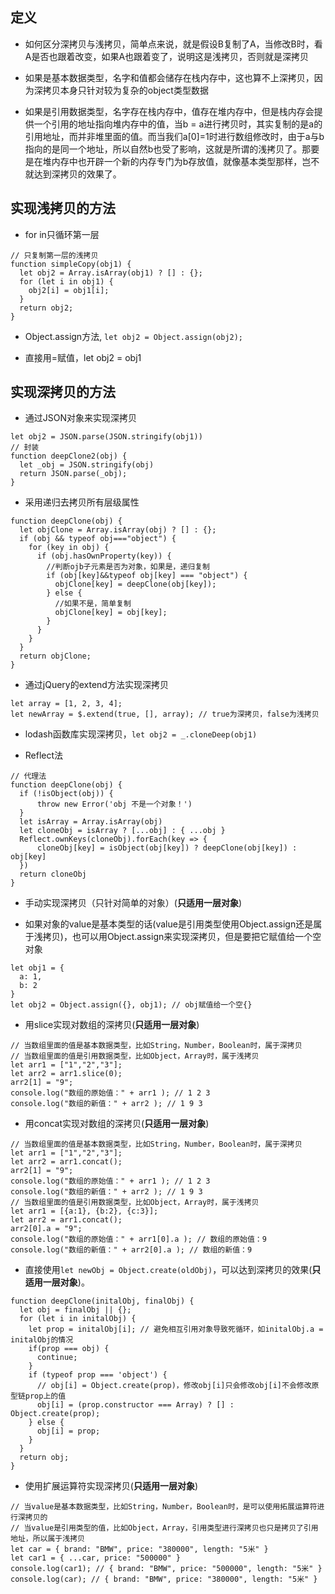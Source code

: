 ## 定义

  - 如何区分深拷贝与浅拷贝，简单点来说，就是假设B复制了A，当修改B时，看A是否也跟着改变，如果A也跟着变了，说明这是浅拷贝，否则就是深拷贝

  - 如果是基本数据类型，名字和值都会储存在栈内存中，这也算不上深拷贝，因为深拷贝本身只针对较为复杂的object类型数据

  - 如果是引用数据类型，名字存在栈内存中，值存在堆内存中，但是栈内存会提供一个引用的地址指向堆内存中的值，当b = a进行拷贝时，其实复制的是a的引用地址，而并非堆里面的值。而当我们a[0]=1时进行数组修改时，由于a与b指向的是同一个地址，所以自然b也受了影响，这就是所谓的浅拷贝了。那要是在堆内存中也开辟一个新的内存专门为b存放值，就像基本类型那样，岂不就达到深拷贝的效果了。

## 实现浅拷贝的方法

  - for in只循环第一层
  ```
  // 只复制第一层的浅拷贝
  function simpleCopy(obj1) {
    let obj2 = Array.isArray(obj1) ? [] : {};
    for (let i in obj1) {
      obj2[i] = obj1[i];
    }
    return obj2;
  }
  ```

  - Object.assign方法, `let obj2 = Object.assign(obj2);`

  - 直接用=赋值，let obj2 = obj1

## 实现深拷贝的方法

  - 通过JSON对象来实现深拷贝
  ```
  let obj2 = JSON.parse(JSON.stringify(obj1))
  // 封装
  function deepClone2(obj) {
    let _obj = JSON.stringify(obj)
    return JSON.parse(_obj);
  }
  ```

  - 采用递归去拷贝所有层级属性
  ```
  function deepClone(obj) {
    let objClone = Array.isArray(obj) ? [] : {};
    if (obj && typeof obj==="object") {
      for (key in obj) {
        if (obj.hasOwnProperty(key)) {
          //判断ojb子元素是否为对象，如果是，递归复制
          if (obj[key]&&typeof obj[key] === "object") {
            objClone[key] = deepClone(obj[key]);
          } else {
            //如果不是，简单复制
            objClone[key] = obj[key];
          }
        }
      }
    }
    return objClone;
  } 
  ```

  - 通过jQuery的extend方法实现深拷贝
  ```
  let array = [1, 2, 3, 4];
  let newArray = $.extend(true, [], array); // true为深拷贝，false为浅拷贝
  ```

  - lodash函数库实现深拷贝，`let obj2 = _.cloneDeep(obj1)`

  - Reflect法
  ```
  // 代理法
  function deepClone(obj) {
    if (!isObject(obj)) {
        throw new Error('obj 不是一个对象！')
    }
    let isArray = Array.isArray(obj)
    let cloneObj = isArray ? [...obj] : { ...obj }
    Reflect.ownKeys(cloneObj).forEach(key => {
        cloneObj[key] = isObject(obj[key]) ? deepClone(obj[key]) : obj[key]
    })
    return cloneObj
  }
  ```

  - 手动实现深拷贝（只针对简单的对象）(**只适用一层对象**)

  - 如果对象的value是基本类型的话(value是引用类型使用Object.assign还是属于浅拷贝)，也可以用Object.assign来实现深拷贝，但是要把它赋值给一个空对象
  ```
  let obj1 = {
    a: 1,
    b: 2
  }
  let obj2 = Object.assign({}, obj1); // obj赋值给一个空{}
  ```

  - 用slice实现对数组的深拷贝(**只适用一层对象**)
  ```
  // 当数组里面的值是基本数据类型，比如String，Number，Boolean时，属于深拷贝
  // 当数组里面的值是引用数据类型，比如Object，Array时，属于浅拷贝
  let arr1 = ["1","2","3"]; 
  let arr2 = arr1.slice(0);
  arr2[1] = "9";
  console.log("数组的原始值：" + arr1 ); // 1 2 3
  console.log("数组的新值：" + arr2 ); // 1 9 3
  ```

  - 用concat实现对数组的深拷贝(**只适用一层对象**)
  ```
  // 当数组里面的值是基本数据类型，比如String，Number，Boolean时，属于深拷贝
  let arr1 = ["1","2","3"];
  let arr2 = arr1.concat();
  arr2[1] = "9";
  console.log("数组的原始值：" + arr1 ); // 1 2 3
  console.log("数组的新值：" + arr2 ); // 1 9 3
  // 当数组里面的值是引用数据类型，比如Object，Array时，属于浅拷贝
  let arr1 = [{a:1}, {b:2}, {c:3}];
  let arr2 = arr1.concat();
  arr2[0].a = "9";
  console.log("数组的原始值：" + arr1[0].a ); // 数组的原始值：9
  console.log("数组的新值：" + arr2[0].a ); // 数组的新值：9
  ```

  - 直接使用`let newObj = Object.create(oldObj)`，可以达到深拷贝的效果(**只适用一层对象**)。
  ```
  function deepClone(initalObj, finalObj) {    
    let obj = finalObj || {};    
    for (let i in initalObj) {        
      let prop = initalObj[i]; // 避免相互引用对象导致死循环，如initalObj.a = initalObj的情况
      if(prop === obj) {            
        continue;
      }        
      if (typeof prop === 'object') {
        // obj[i] = Object.create(prop)，修改obj[i]只会修改obj[i]不会修改原型链prop上的值
        obj[i] = (prop.constructor === Array) ? [] : Object.create(prop);
      } else {
        obj[i] = prop;
      }
    }    
    return obj;
  }
  ```

  - 使用扩展运算符实现深拷贝(**只适用一层对象**)
  ```
  // 当value是基本数据类型，比如String，Number，Boolean时，是可以使用拓展运算符进行深拷贝的
  // 当value是引用类型的值，比如Object，Array，引用类型进行深拷贝也只是拷贝了引用地址，所以属于浅拷贝
  let car = { brand: "BMW", price: "380000", length: "5米" }
  let car1 = { ...car, price: "500000" }
  console.log(car1); // { brand: "BMW", price: "500000", length: "5米" }
  console.log(car); // { brand: "BMW", price: "380000", length: "5米" }
  ```